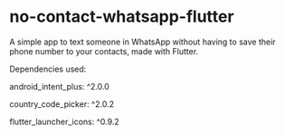 # no-contact-whatsapp-flutter

A simple app to text someone in WhatsApp without having to save their phone number to your contacts, made with Flutter.

Dependencies used:

android_intent_plus: ^2.0.0

country_code_picker: ^2.0.2

flutter_launcher_icons: ^0.9.2

